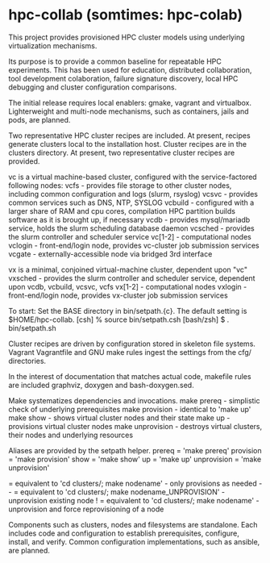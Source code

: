 # hpc-collab (somtimes: hpc-colab)

This project provides provisioned HPC cluster models using underlying virtualization mechanisms.

Its purpose is to provide a common baseline for repeatable HPC experiments. This has been used for education, distributed collaboration, tool development colaboration, failure signature discovery, local HPC debugging and cluster configuration comparisons.

The initial release requires local enablers: gmake, vagrant and virtualbox. Lighterweight and multi-node mechanisms, such as containers, jails and pods, are planned.

Two representative HPC cluster recipes are included. At present, recipes generate clusters local to the installation host. Cluster recipes are in the clusters directory. At present, two representative cluster recipes are provided.

 vc is a virtual machine-based cluster, configured with the service-factored following nodes:
  vcfs		- provides file storage to other cluster nodes, including common configuration and logs (slurm, rsyslog)
  vcsvc		- provides common services such as DNS, NTP, SYSLOG
  vcbuild	- configured with a larger share of RAM and cpu cores,
  		  compilation HPC partition
  		  builds software as it is brought up, if necessary
  vcdb		- provides mysql/mariadb service, holds the slurm scheduling database daemon
  vcsched	- provides the slurm controller and scheduler service
  vc[1-2]	- computational nodes
  vclogin	- front-end/login node, provides vc-cluster job submission services
  vcgate	- externally-accessible node via bridged 3rd interface

 vx is a minimal, conjoined virtual-machine cluster, dependent upon "vc"
  vxsched	- provides the slurm controller and scheduler service, dependent upon vcdb, vcbuild, vcsvc, vcfs
  vx[1-2]	- computational nodes
  vxlogin	- front-end/login node, provides vx-cluster job submission services

To start:
Set the BASE directory in bin/setpath.{c}. The default setting is $HOME/hpc-collab.
 [csh] % source bin/setpath.csh
 [bash/zsh] $ . bin/setpath.sh

Cluster recipes are driven by configuration stored in skeleton file systems. Vagrant Vagrantfile and GNU make rules ingest the settings from the cfg/<nodenames> directories.

In the interest of documentation that matches actual code, makefile rules are included graphviz, doxygen and bash-doxygen.sed.

Make systematizes dependencies and invocations.
 make prereq      - simplistic check of underlying prerequisites
 make provision   - identical to 'make up'
 make show        - shows virtual cluster nodes and their state
 make up          - provisions virtual cluster nodes
 make unprovision - destroys virtual clusters, their nodes and underlying resources

Aliases are provided by the setpath helper.
  prereq	= 'make prereq'
  provision	= 'make provision'
  show		= 'make show'
  up		= 'make up'
  unprovision	= 'make unprovision'

  <nodename>	= equivalent to 'cd clusters/<CL>; make nodename' - only provisions as needed
  <nodename>--	= equivalent to 'cd clusters/<CL>; make nodename_UNPROVISION' - unprovision existing node
  <nodename>!	= equivalent to 'cd clusters/<CL>; make nodename' - unprovision and force reprovisioning of a node

Components such as clusters, nodes and filesystems are standalone. Each includes code and configuration to establish prerequisites, configure, install, and verify. Common configuration implementations, such as ansible, are planned.
